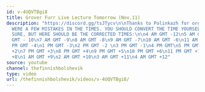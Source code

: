 ```yaml
---
id: v-4UQVTBgi8
title: Grover Furr Live Lecture Tomorrow (Nov.11)
description: "https://discord.gg/tsJTycv\n\nThanks to Polinkazh for organizing this!\n\nTHERE
  WERE A FEW MISTAKES IN THE TIMES. YOU SHOULD CONVERT THE TIME YOURSELF JUST TO BE
  SURE, BUT HERE SHOULD BE THE CORRECTED TIMES:\n\n4 AM GMT -12\n5 AM GMT -11\n6 AM
  GMT - 10\n7 AM GMT -9\n8 AM GMT -8\n9 AM GMT -7\n10 AM GMT -6\n11 AM GMT -5\n12
  PM GMT -4\n1 PM GMT -3\n2 PM GMT -2 \n3 PM GMT -1\n4 PM GMT\n5 PM GMT +1\n6 PM GMT
  +2\n7 PM GMT +3\n8 PM GMT +4\n9 PM GMT +5\n10 PM GMT +6\n11 PM GMT +7\n12 PM GMT
  +8\n1 AM GMT +9\n2 AM GMT +10\n3 AM GMT +11\n4 AM GMT +12"
source: youtube
channel: thefinnishbolshevik
type: video
url: /thefinnishbolshevik/videos/v-4UQVTBgi8/
---
```

